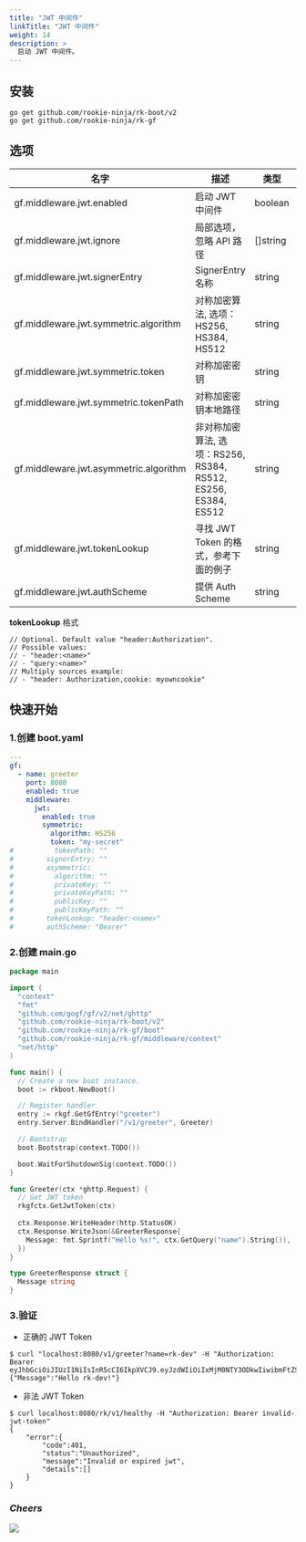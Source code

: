 ```yaml
---
title: "JWT 中间件"
linkTitle: "JWT 中间件"
weight: 14
description: >
  启动 JWT 中间件。
---
```


## 安装
```shell script
go get github.com/rookie-ninja/rk-boot/v2
go get github.com/rookie-ninja/rk-gf
```

## 选项
| 名字                                     | 描述                             | 类型 | 默认值 |
|----------------------------------------|--------------------------------| ------ | -- |
| gf.middleware.jwt.enabled             | 启动 JWT 中间件                     | boolean | false |
| gf.middleware.jwt.ignore              | 局部选项，忽略 API 路径                 | []string | []             |
| gf.middleware.jwt.signerEntry         | SignerEntry 名称                 | string | "" |
| gf.middleware.jwt.symmetric.algorithm | 对称加密算法, 选项：HS256, HS384, HS512                         | string | "" |
| gf.middleware.jwt.symmetric.token     | 对称加密密钥                         | string | "" |
| gf.middleware.jwt.symmetric.tokenPath | 对称加密密钥本地路径                     | string | "" |
| gf.middleware.jwt.asymmetric.algorithm| 非对称加密算法, 选项：RS256, RS384, RS512, ES256, ES384, ES512                        | string | "" |
| gf.middleware.jwt.tokenLookup         | 寻找 JWT Token 的格式，参考下面的例子 | string | "header:Authorization" |
| gf.middleware.jwt.authScheme          | 提供 Auth Scheme                 | string | Bearer |

**tokenLookup** 格式

```
// Optional. Default value "header:Authorization".
// Possible values:
// - "header:<name>"
// - "query:<name>"
// Multiply sources example:
// - "header: Authorization,cookie: myowncookie"
```

## 快速开始
### 1.创建 boot.yaml
```yaml
---
gf:
  - name: greeter
    port: 8080
    enabled: true
    middleware:
      jwt:
        enabled: true
        symmetric:
          algorithm: HS256
          token: "my-secret"
#          tokenPath: ""
#        signerEntry: ""
#        asymmetric:
#          algorithm: ""
#          privateKey: ""
#          privateKeyPath: ""
#          publicKey: ""
#          publicKeyPath: ""
#        tokenLookup: "header:<name>"
#        authScheme: "Bearer"
```

### 2.创建 main.go
```go
package main

import (
  "context"
  "fmt"
  "github.com/gogf/gf/v2/net/ghttp"
  "github.com/rookie-ninja/rk-boot/v2"
  "github.com/rookie-ninja/rk-gf/boot"
  "github.com/rookie-ninja/rk-gf/middleware/context"
  "net/http"
)

func main() {
  // Create a new boot instance.
  boot := rkboot.NewBoot()

  // Register handler
  entry := rkgf.GetGfEntry("greeter")
  entry.Server.BindHandler("/v1/greeter", Greeter)

  // Bootstrap
  boot.Bootstrap(context.TODO())

  boot.WaitForShutdownSig(context.TODO())
}

func Greeter(ctx *ghttp.Request) {
  // Get JWT token
  rkgfctx.GetJwtToken(ctx)
  
  ctx.Response.WriteHeader(http.StatusOK)
  ctx.Response.WriteJson(&GreeterResponse{
    Message: fmt.Sprintf("Hello %s!", ctx.GetQuery("name").String()),
  })
}

type GreeterResponse struct {
  Message string
}
```

### 3.验证
- 正确的 JWT Token

```shell script
$ curl "localhost:8080/v1/greeter?name=rk-dev" -H "Authorization: Bearer eyJhbGciOiJIUzI1NiIsInR5cCI6IkpXVCJ9.eyJzdWIiOiIxMjM0NTY3ODkwIiwibmFtZSI6IkpvaG4gRG9lIiwiaWF0IjoxNTE2MjM5MDIyfQ.EpM5XBzTJZ4J8AfoJEcJrjth8pfH28LWdjLo90sYb9g"
{"Message":"Hello rk-dev!"}
```

- 非法 JWT Token
```shell script
$ curl localhost:8080/rk/v1/healthy -H "Authorization: Bearer invalid-jwt-token"
{
    "error":{
        "code":401,
        "status":"Unauthorized",
        "message":"Invalid or expired jwt",
        "details":[]
    }
}
```

### _**Cheers**_
![](/rk-boot/user-guide/cheers.png)
